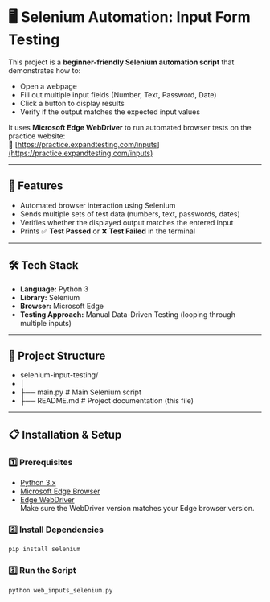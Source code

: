 # 🖥️ Selenium Automation: Input Form Testing

This project is a **beginner-friendly Selenium automation script** that demonstrates how to:
- Open a webpage
- Fill out multiple input fields (Number, Text, Password, Date)
- Click a button to display results
- Verify if the output matches the expected input values

It uses **Microsoft Edge WebDriver** to run automated browser tests on the practice website:  
🔗 [https://practice.expandtesting.com/inputs](https://practice.expandtesting.com/inputs)

---

## 🚀 Features
- Automated browser interaction using Selenium
- Sends multiple sets of test data (numbers, text, passwords, dates)
- Verifies whether the displayed output matches the entered input
- Prints ✅ **Test Passed** or ❌ **Test Failed** in the terminal

---

## 🛠️ Tech Stack
- **Language:** Python 3
- **Library:** Selenium
- **Browser:** Microsoft Edge
- **Testing Approach:** Manual Data-Driven Testing (looping through multiple inputs)

---

## 📂 Project Structure
- selenium-input-testing/
- │
- ├── main.py # Main Selenium script
- ├── README.md # Project documentation (this file)

  
---

## 📋 Installation & Setup

### 1️⃣ Prerequisites
- [Python 3.x](https://www.python.org/downloads/)
- [Microsoft Edge Browser](https://www.microsoft.com/edge)
- [Edge WebDriver](https://developer.microsoft.com/en-us/microsoft-edge/tools/webdriver/)  
  Make sure the WebDriver version matches your Edge browser version.

### 2️⃣ Install Dependencies
```bash
pip install selenium
```

### 3️⃣ Run the Script
``` bash
python web_inputs_selenium.py
```


